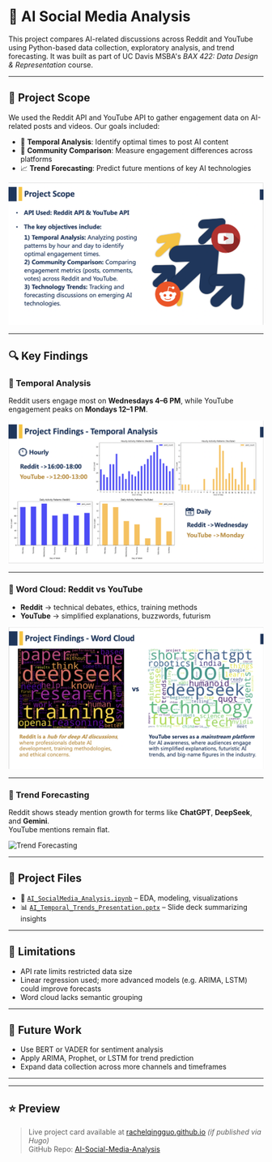 # 🧠 AI Social Media Analysis

This project compares AI-related discussions across Reddit and YouTube using Python-based data collection, exploratory analysis, and trend forecasting. It was built as part of UC Davis MSBA's *BAX 422: Data Design & Representation* course.

---

## 🚀 Project Scope

We used the Reddit API and YouTube API to gather engagement data on AI-related posts and videos. Our goals included:

- 📅 **Temporal Analysis**: Identify optimal times to post AI content  
- 🤝 **Community Comparison**: Measure engagement differences across platforms  
- 📈 **Trend Forecasting**: Predict future mentions of key AI technologies

![Scope](images/scope.png)

---

## 🔍 Key Findings

### 🔹 Temporal Analysis  
Reddit users engage most on **Wednesdays 4–6 PM**, while YouTube engagement peaks on **Mondays 12–1 PM**.

![Temporal Analysis](images/temporal.png)


---

### 🔹 Word Cloud: Reddit vs YouTube  
- **Reddit** → technical debates, ethics, training methods  
- **YouTube** → simplified explanations, buzzwords, futurism

![Word Cloud](images/wordcloud.png)

---

### 🔹 Trend Forecasting  
Reddit shows steady mention growth for terms like **ChatGPT**, **DeepSeek**, and **Gemini**.  
YouTube mentions remain flat.

![Trend Forecasting](images/trendforecast.png)

---

## 💼 Project Files

- 📓 [`AI_SocialMedia_Analysis.ipynb`](code/AI_SocialMedia_Analysis.ipynb) – EDA, modeling, visualizations
- 📊 [`AI_Temporal_Trends_Presentation.pptx`](slides/AI_Temporal_Trends_Presentation.pptx) – Slide deck summarizing insights

---

## 🔧 Limitations

- API rate limits restricted data size
- Linear regression used; more advanced models (e.g. ARIMA, LSTM) could improve forecasts
- Word cloud lacks semantic grouping

---

## 🔮 Future Work

- Use BERT or VADER for sentiment analysis  
- Apply ARIMA, Prophet, or LSTM for trend prediction  
- Expand data collection across more channels and timeframes  

---


---

## ⭐️ Preview

> Live project card available at [rachelqingguo.github.io](https://rachelqingguo.github.io) *(if published via Hugo)*  
> GitHub Repo: [AI-Social-Media-Analysis](https://github.com/rachelqingguo/AI-Social-Media-Analysis)
